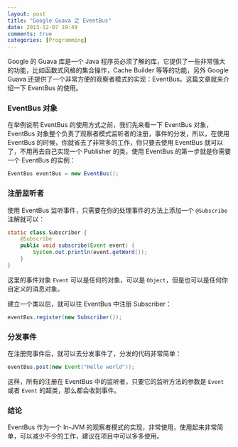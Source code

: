 ```yaml
---
layout: post
title: "Google Guava 之 EventBus"
date: 2013-12-07 19:49
comments: true
categories: [Programming]
---
```


Google 的 Guava 库是一个 Java 程序员必须了解的库，它提供了一些非常强大的功能，比如函数式风格的集合操作，Cache Builder 等等的功能，另外 Google Guava 还提供了一个非常方便的观察者模式的实现：EventBus。这篇文章就来介绍一下 EventBus 的使用。

### EventBus 对象

在举例说明 EventBus 的使用方式之前，我们先来看一下 EventBus 对象，EventBus 对象整个负责了观察者模式监听者的注册，事件的分发，所以，在使用 EventBus 的时候，你就省去了非常多的工作，你只要去使用 EventBus 就可以了，不用再去自己实现一个 Publisher 的类，使用 EventBus 的第一步就是你需要一个 EventBus 的实例：

```java
EventBus eventBus = new EventBus();
```

### 注册监听者

使用 EventBus 监听事件，只需要在你的处理事件的方法上添加一个 `@Subscribe` 注解就可以：

```java
static class Subscriber {
    @Subscribe
    public void subscribe(Event event) {
        System.out.println(event.getWord());
    }
}
```

这里的事件对象 `Event` 可以是任何的对象，可以是 `Object`，但是也可以是任何你自定义的消息对象。

建立一个类以后，就可以往 EventBus 中注册 Subscriber：

```java
eventBus.register(new Subscriber());
```

### 分发事件

在注册完事件后，就可以去分发事件了，分发的代码非常简单：

```java
eventBus.post(new Event("Hello world"));
```

这样，所有的注册在 EventBus 中的监听者，只要它的监听方法的参数是 `Event` 或者 `Event` 的超类，那么都会收到事件。

### 结论

EventBus 作为一个 In-JVM 的观察者模式的实现，非常使用，使用起来非常简单，可以减少不少的工作，建议在项目中可以多多使用。